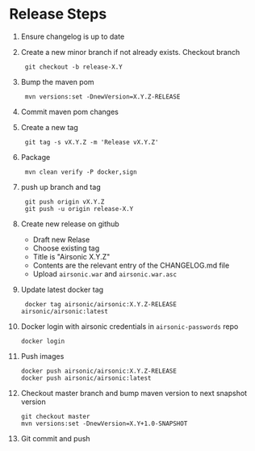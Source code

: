 Release Steps
=============

1. Ensure changelog is up to date

2. Create a new minor branch if not already exists. Checkout branch

        git checkout -b release-X.Y

3. Bump the maven pom

        mvn versions:set -DnewVersion=X.Y.Z-RELEASE

4. Commit maven pom changes


5. Create a new tag

        git tag -s vX.Y.Z -m 'Release vX.Y.Z' 

6. Package

        mvn clean verify -P docker,sign

7. push up branch and tag

        git push origin vX.Y.Z
        git push -u origin release-X.Y

8. Create new release on github

   - Draft new Relase
   - Choose existing tag
   - Title is "Airsonic X.Y.Z"
   - Contents are the relevant entry of the CHANGELOG.md file
   - Upload `airsonic.war` and `airsonic.war.asc`

9. Update latest docker tag

        docker tag airsonic/airsonic:X.Y.Z-RELEASE airsonic/airsonic:latest

10. Docker login with airsonic credentials in `airsonic-passwords` repo

        docker login

11. Push images

        docker push airsonic/airsonic:X.Y.Z-RELEASE
        docker push airsonic/airsonic:latest

12. Checkout master branch and bump maven version to next snapshot version

        git checkout master
        mvn versions:set -DnewVersion=X.Y+1.0-SNAPSHOT

13. Git commit and push
